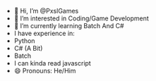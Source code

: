 - 👋 Hi, I’m @PxslGames
- 👀 I’m interested in Coding/Game Development
- 🌱 I’m currently learning Batch And C#
- I have experience in:
- Python
- C# (A Bit)
- Batch
- I can kinda read javascript
- 😄 Pronouns: He/Him
